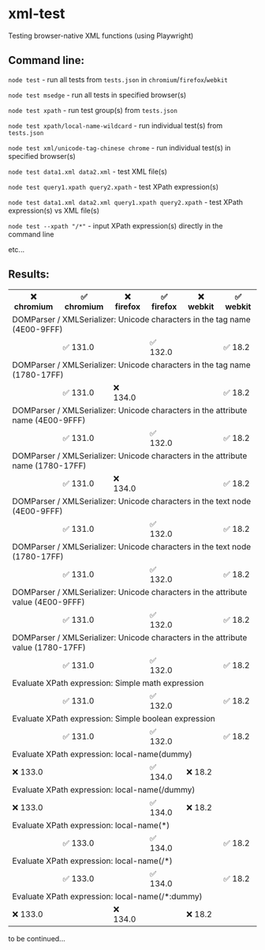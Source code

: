 # xml-test
Testing browser-native XML functions (using Playwright)

## Command line:

`node test` - run all tests from `tests.json` in `chromium`/`firefox`/`webkit`

`node test msedge` - run all tests in specified browser(s)

`node test xpath` - run test group(s) from `tests.json`

`node test xpath/local-name-wildcard` - run individual test(s) from `tests.json`

`node test xml/unicode-tag-chinese chrome` - run individual test(s) in specified browser(s)

`node test data1.xml data2.xml` - test XML file(s)

`node test query1.xpath query2.xpath` - test XPath expression(s)

`node test data1.xml data2.xml query1.xpath query2.xpath` - test XPath expression(s) vs XML file(s)

`node test --xpath "/*"` - input XPath expression(s) directly in the command line

etc...

## Results:
<table>
<tr><th>❌ chromium</th><th>✅ chromium</th><th>❌ firefox</th><th>✅ firefox</th><th>❌ webkit</th><th>✅ webkit</th></tr>
<tr><td colspan="6">DOMParser / XMLSerializer: Unicode characters in the tag name (4E00-9FFF)</td></tr>
<tr><td></td><td>✅ 131.0</td><td></td><td>✅ 132.0</td><td></td><td>✅ 18.2</td></tr>
<tr><td colspan="6">DOMParser / XMLSerializer: Unicode characters in the tag name (1780-17FF)</td></tr>
<tr><td></td><td>✅ 131.0</td><td>❌ 134.0</td><td></td><td></td><td>✅ 18.2</td></tr>
<tr><td colspan="6">DOMParser / XMLSerializer: Unicode characters in the attribute name (4E00-9FFF)</td></tr>
<tr><td></td><td>✅ 131.0</td><td></td><td>✅ 132.0</td><td></td><td>✅ 18.2</td></tr>
<tr><td colspan="6">DOMParser / XMLSerializer: Unicode characters in the attribute name (1780-17FF)</td></tr>
<tr><td></td><td>✅ 131.0</td><td>❌ 134.0</td><td></td><td></td><td>✅ 18.2</td></tr>
<tr><td colspan="6">DOMParser / XMLSerializer: Unicode characters in the text node (4E00-9FFF)</td></tr>
<tr><td></td><td>✅ 131.0</td><td></td><td>✅ 132.0</td><td></td><td>✅ 18.2</td></tr>
<tr><td colspan="6">DOMParser / XMLSerializer: Unicode characters in the text node (1780-17FF)</td></tr>
<tr><td></td><td>✅ 131.0</td><td></td><td>✅ 132.0</td><td></td><td>✅ 18.2</td></tr>
<tr><td colspan="6">DOMParser / XMLSerializer: Unicode characters in the attribute value (4E00-9FFF)</td></tr>
<tr><td></td><td>✅ 131.0</td><td></td><td>✅ 132.0</td><td></td><td>✅ 18.2</td></tr>
<tr><td colspan="6">DOMParser / XMLSerializer: Unicode characters in the attribute value (1780-17FF)</td></tr>
<tr><td></td><td>✅ 131.0</td><td></td><td>✅ 132.0</td><td></td><td>✅ 18.2</td></tr>
<tr><td colspan="6">Evaluate XPath expression: Simple math expression</td></tr>
<tr><td></td><td>✅ 131.0</td><td></td><td>✅ 132.0</td><td></td><td>✅ 18.2</td></tr>
<tr><td colspan="6">Evaluate XPath expression: Simple boolean expression</td></tr>
<tr><td></td><td>✅ 131.0</td><td></td><td>✅ 132.0</td><td></td><td>✅ 18.2</td></tr>
<tr><td colspan="6">Evaluate XPath expression: local-name(dummy)</td></tr>
<tr><td>❌ 133.0</td><td></td><td></td><td>✅ 134.0</td><td>❌ 18.2</td><td></td></tr>
<tr><td colspan="6">Evaluate XPath expression: local-name(/dummy)</td></tr>
<tr><td>❌ 133.0</td><td></td><td></td><td>✅ 134.0</td><td>❌ 18.2</td><td></td></tr>
<tr><td colspan="6">Evaluate XPath expression: local-name(*)</td></tr>
<tr><td></td><td>✅ 133.0</td><td></td><td>✅ 134.0</td><td></td><td>✅ 18.2</td></tr>
<tr><td colspan="6">Evaluate XPath expression: local-name(/*)</td></tr>
<tr><td></td><td>✅ 133.0</td><td></td><td>✅ 134.0</td><td></td><td>✅ 18.2</td></tr>
<tr><td colspan="6">Evaluate XPath expression: local-name(/*:dummy)</td></tr>
<tr><td>❌ 133.0</td><td></td><td>❌ 134.0</td><td></td><td>❌ 18.2</td><td></td></tr>
</table>
to be continued...